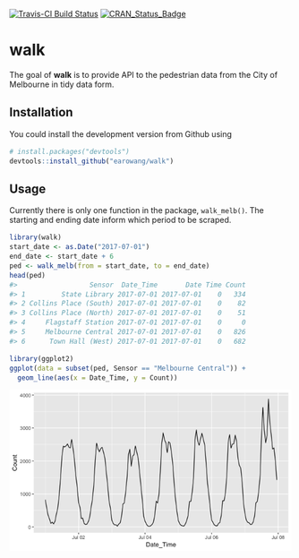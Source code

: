 <!-- README.md is generated from README.Rmd. Please edit that file -->
[![Travis-CI Build Status](https://travis-ci.org/earowang/walk.svg?branch=master)](https://travis-ci.org/earowang/walk) [![CRAN\_Status\_Badge](http://www.r-pkg.org/badges/version/walk)](https://cran.r-project.org/package=walk)

walk
====

The goal of **walk** is to provide API to the pedestrian data from the City of Melbourne in tidy data form.

Installation
------------

You could install the development version from Github using

``` r
# install.packages("devtools")
devtools::install_github("earowang/walk")
```

Usage
-----

Currently there is only one function in the package, `walk_melb()`. The starting and ending date inform which period to be scraped.

``` r
library(walk)
start_date <- as.Date("2017-07-01")
end_date <- start_date + 6
ped <- walk_melb(from = start_date, to = end_date)
head(ped)
#>                  Sensor  Date_Time       Date Time Count
#> 1         State Library 2017-07-01 2017-07-01    0   334
#> 2 Collins Place (South) 2017-07-01 2017-07-01    0    82
#> 3 Collins Place (North) 2017-07-01 2017-07-01    0    51
#> 4     Flagstaff Station 2017-07-01 2017-07-01    0     0
#> 5     Melbourne Central 2017-07-01 2017-07-01    0   826
#> 6      Town Hall (West) 2017-07-01 2017-07-01    0   682
```

``` r
library(ggplot2)
ggplot(data = subset(ped, Sensor == "Melbourne Central")) +
  geom_line(aes(x = Date_Time, y = Count))
```

![](man/figure/plot-1.png)
